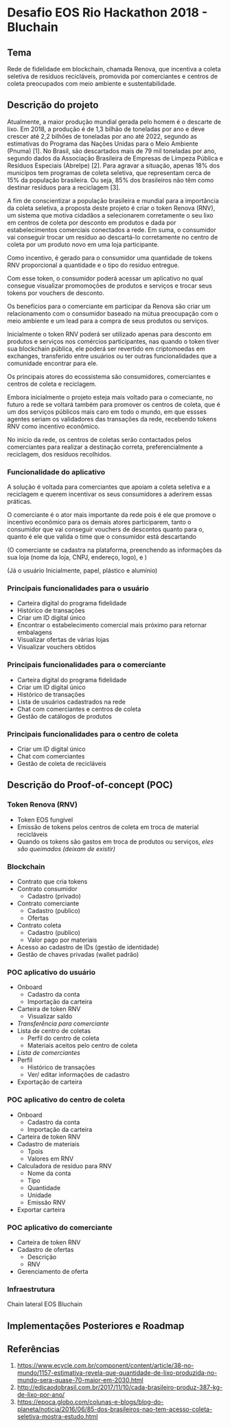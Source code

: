 # Desafio EOS Rio Hackathon 2018 - Bluchain

## Tema
Rede de fidelidade em blockchain, chamada Renova, que incentiva a coleta seletiva de resíduos recicláveis, promovida por comerciantes e centros de coleta preocupados com meio ambiente e sustentabilidade.

## Descrição do projeto

Atualmente, a maior produção mundial gerada pelo homem é o descarte de lixo. Em 2018, a produção é de 1,3 bilhão de toneladas por ano e deve crescer até 2,2 bilhões de toneladas por ano até 2022, segundo as estimativas do Programa das Nações Unidas para o Meio Ambiente (Pnuma) [1]. No Brasil, são descartados mais de 79 mil toneladas por ano, segundo dados da  Associação Brasileira de Empresas de Limpeza Pública e Resíduos Especiais (Abrelpe) [2]. Para agravar a situação, apenas 18% dos municípos tem programas de coleta seletiva, que representam cerca de 15% da população brasileira. Ou seja, 85% dos brasileiros não têm como destinar resíduos para a reciclagem [3].

A fim de conscientizar a população brasileira e mundial para a importância da coleta seletiva, a proposta deste projeto é criar o token Renova (RNV), um sistema que motiva cidadãos a selecionarem corretamente o seu lixo em centros de coleta por desconto em produtos e  dada por estabelecimentos comerciais conectados a rede. Em suma, o consumidor vai conseguir trocar um resíduo ao descartá-lo corretamente no centro de coleta por um produto novo em uma loja participante.

Como incentivo, é gerado para o consumidor uma quantidade de tokens RNV proporcional a quantidade e o tipo do resíduo entregue. 

Com esse token, o consumidor poderá acessar um aplicativo no qual consegue visualizar promomoções de produtos e serviços e trocar seus tokens por vouchers de desconto.

Os benefícios para o comerciante em participar da Renova são criar um relacionamento com o consumidor baseado na mútua preocupação com o meio ambiente e um lead para a compra de seus produtos ou serviços.

Inicialmente o token RNV poderá ser utilizado apenas para desconto em produtos e serviços nos comércios participantes, nas quando o token tiver sua blockchain pública, ele poderá ser revertido em criptomoedas em exchanges, transferido entre usuários ou ter outras funcionalidades que a comunidade encontrar para ele.

Os principais atores do ecossistema são consumidores, comerciantes e centros de coleta e reciclagem.

Embora inicialmente o projeto esteja mais voltado para o comeciante, no futuro a rede se voltará também para promover os centros de coleta, que é um dos serviços públicos mais caro em todo o mundo, em que essses agentes seriam os validadores das transações da rede, recebendo tokens RNV como incentivo econômico.

No início da rede, os centros de coletas serão contactados pelos comerciantes para realizar a destinação correta, preferencialmente a reciclagem, dos resíduos recolhidos.

### Funcionalidade do aplicativo

A solução é voltada para comerciantes que apoiam a coleta seletiva e a reciclagem e querem incentivar os seus consumidores a aderirem essas práticas.

O comerciante é o ator mais importante da rede pois é ele que promove o incentivo econômico para os demais atores participarem, tanto o consumidor que vai conseguir vouchers de descontos quanto para o, quanto é ele que valida o time que o consumidor está descartando

(O comerciante se cadastra na plataforma, preenchendo as informações da sua loja (nome da loja, CNPJ, endereço, logo), e )

(Já o usuário
Inicialmente, papel, plástico e alumínio)

### Principais funcionalidades para o usuário

- Carteira digital do programa fidelidade
- Histórico de transações
- Criar um ID digital único
- Encontrar o estabelecimento comercial mais próximo para retornar embalagens
- Visualizar ofertas de várias lojas
- Visualizar vouchers obtidos

### Principais funcionalidades para o comerciante

- Carteira digital do programa fidelidade
- Criar um ID digital único
- Histórico de transações
- Lista de usuários cadastrados na rede
- Chat com comerciantes e centros de coleta
- Gestão de catálogos de produtos

### Principais funcionalidades para o centro de coleta

- Criar um ID digital único
- Chat com comerciantes
- Gestão de coleta de recicláveis

## Descrição do Proof-of-concept (POC)

### Token Renova (RNV)

- Token EOS fungível
- Emissão de tokens pelos centros de coleta em troca de material recicláveis
- Quando os tokens são gastos em troca de produtos ou serviços, *eles são queimados (deixam de existir)*

### Blockchain

- Contrato que cria tokens
- Contrato consumidor
  - Cadastro (privado)
- Contrato comerciante
  - Cadastro (publico)
  - Ofertas
- Contrato coleta
  - Cadastro (publico)
  - Valor pago por materiais
- Acesso ao cadastro de IDs (gestão de identidade)
- Gestão de chaves privadas (wallet padrão)

### POC aplicativo do usuário

- Onboard
  - Cadastro da conta
  - Importação da carteira
- Carteira de token RNV
  - Visualizar saldo
- *Transferência para comerciante*
- Lista de centro de coletas
    - Perfil do centro de coleta
    - Materiais aceitos pelo centro de coleta
- *Lista de comerciantes*
- Perfil
  - Histórico de transações
  - Ver/ editar informações de cadastro
- Exportação de carteira

### POC aplicativo do centro de coleta

- Onboard
  - Cadastro da conta
  - Importação da carteira
- Carteira de token RNV
- Cadastro de materiais
  - Tpois
  - Valores em RNV
- Calculadora de resíduo para RNV
  - Nome da conta
  - Tipo
  - Quantidade
  - Unidade
  - Emissão RNV
- Exportar carteira

### POC aplicativo do comerciante

- Carteira de token RNV
- Cadastro de ofertas
  - Descrição
  - RNV
- Gerenciamento de oferta

### Infraestrutura

Chain lateral EOS Bluchain

## Implementações Posteriores e Roadmap

## Referências
1. https://www.ecycle.com.br/component/content/article/38-no-mundo/1157-estimativa-revela-que-quantidade-de-lixo-produzida-no-mundo-sera-quase-70-maior-em-2030.html
1. http://edicaodobrasil.com.br/2017/11/10/cada-brasileiro-produz-387-kg-de-lixo-por-ano/
1. https://epoca.globo.com/colunas-e-blogs/blog-do-planeta/noticia/2016/06/85-dos-brasileiros-nao-tem-acesso-coleta-seletiva-mostra-estudo.html
